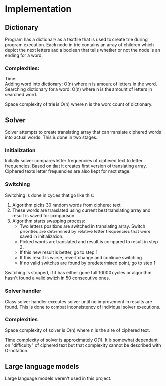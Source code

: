 # Implementation


## Dictionary
Program has a dictionary as a textfile that is used to create trie during program execution. Each node in trie contains an array of children which depict the next letters and a boolean that tells whether or not the node 
is an ending for a word.

### Complexities: 
Time:  
Adding word into dictionary: O(n) where n is amount of letters in the word.  
Searching dictionary for a word: O(n) where n is the amount of letters in searched word.


Space complexity of trie is O(n) where n is the word count of dictionary. 

## Solver
Solver attempts to create translating array that can translate ciphered words into actual words. This is done in two stages.

### Initialization
Initially solver compares letter frequencies of ciphered text to letter frequencies. Based on that it creates first version of translating array. Ciphered texts letter frequencies are also kept for next stage.

### Switching
Switching is done in cycles that go like this:
  1. Algorithm picks 30 random words from ciphered text
  2. These words are translated using current best translating array and result is saved for comparison
  3. Algorithm starts swapping process:
       - Two letters positions are switched in translating array. Switch priorities are determined by relative letter frequencies that were saved in initialization.
       - Picked words are translated and result is compared to result in step 2.
       - If this new result is better, go to step 1
       - If this result is worse, revert change and continue switching
       - If no valid switches are found by predetermined point, go to step 1
  
  Switching is stopped, if it has either gone full 10000 cycles or algorithm hasn't found a valid switch in 50 consecutive ones.
  
### Solver handler
Class solver handler executes solver until no improvement in results are found. This is done to combat inconsistency of individual solver executions.

### Complexities
Space complexity of solver is O(n) where n is the size of ciphered text.

Time complexity of solver is approximately O(1). It is somewhat dependant on "difficulty" of ciphered text but that complexity cannot be described with O-notation.


## Large language models
Large language models weren't used in this project.
